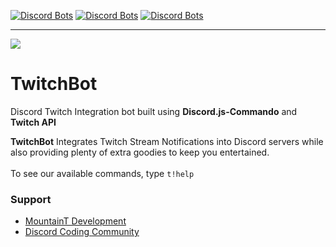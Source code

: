 [![Discord Bots](https://top.gg/api/widget/upvotes/727930437997166653.svg)](https://top.gg/bot/727930437997166653)
[![Discord Bots](https://top.gg/api/widget/status/727930437997166653.svg)](https://top.gg/bot/727930437997166653)
[![Discord Bots](https://top.gg/api/widget/servers/727930437997166653.svg)](https://top.gg/bot/727930437997166653)
<hr>

![](https://www.tubefilter.com/wp-content/uploads/2015/12/Twitch-Co-Stream-Game-Awards-PlayStation-Experience-2015.jpg)

# TwitchBot
Discord Twitch Integration bot built using **Discord.js-Commando** and **Twitch API**


**TwitchBot** Integrates Twitch Stream Notifications into Discord servers while also providing plenty of extra goodies to keep you entertained.<br><br>
To see our available commands, type `t!help`

### Support
- [MountainT Development](https://dsc.gg/mtdev)
- [Discord Coding Community](https://dsc.gg/discord-coding-community)
